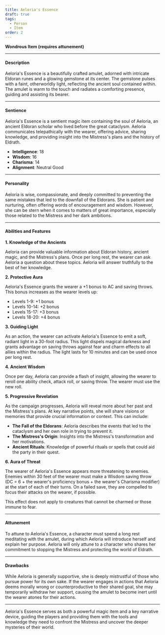 ```yaml
---
title: Aeloria's Essence
draft: true
tags:
  - Person
  - Item
order: 2
---
```

**Wondrous Item (requires attunement)**

---

#### Description

Aeloria's Essence is a beautifully crafted amulet, adorned with intricate Eldoran runes and a glowing gemstone at its center. The gemstone pulses with a faint, otherworldly light, reflecting the ancient soul contained within. The amulet is warm to the touch and radiates a comforting presence, guiding and assisting its bearer.

---

#### Sentience

Aeloria's Essence is a sentient magic item containing the soul of Aeloria, an ancient Eldoran scholar who lived before the great cataclysm. Aeloria communicates telepathically with the wearer, offering advice, sharing knowledge, and providing insight into the Mistress's plans and the history of Eldrath.

- **Intelligence**: 18
- **Wisdom**: 16
- **Charisma**: 14
- **Alignment**: Neutral Good

---

#### Personality

Aeloria is wise, compassionate, and deeply committed to preventing the same mistakes that led to the downfall of the Eldorans. She is patient and nurturing, often offering words of encouragement and wisdom. However, she can be stern when it comes to matters of great importance, especially those related to the Mistress and her dark ambitions.

---

#### Abilities and Features

**1. Knowledge of the Ancients**

Aeloria can provide valuable information about Eldoran history, ancient magic, and the Mistress's plans. Once per long rest, the wearer can ask Aeloria a question about these topics. Aeloria will answer truthfully to the best of her knowledge.

**2. Protective Aura**

Aeloria's Essence grants the wearer a +1 bonus to AC and saving throws. This bonus increases as the wearer levels up:
- Levels 1-9: +1 bonus
- Levels 10-14: +2 bonus
- Levels 15-17: +3 bonus
- Levels 18-20: +4 bonus

**3. Guiding Light**

As an action, the wearer can activate Aeloria's Essence to emit a soft, radiant light in a 30-foot radius. This light dispels magical darkness and grants advantage on saving throws against fear and charm effects to all allies within the radius. The light lasts for 10 minutes and can be used once per long rest.

**4. Ancient Wisdom**

Once per day, Aeloria can provide a flash of insight, allowing the wearer to reroll one ability check, attack roll, or saving throw. The wearer must use the new roll.

**5. Progressive Revelation**

As the campaign progresses, Aeloria will reveal more about her past and the Mistress's plans. At key narrative points, she will share visions or memories that provide crucial information or context. This can include:
- **The Fall of the Eldorans**: Aeloria describes the events that led to the cataclysm and her own role in trying to prevent it.
- **The Mistress's Origin**: Insights into the Mistress's transformation and her motivations.
- **Ancient Rituals**: Knowledge of powerful rituals or spells that could aid the party in their quest.

**6. Aura of Threat**

The wearer of Aeloria's Essence appears more threatening to enemies. Enemies within 30 feet of the wearer must make a Wisdom saving throw (DC = 6 + the wearer's proficiency bonus + the wearer's Charisma modifier) at the start of each of their turns. On a failed save, they are compelled to focus their attacks on the wearer, if possible. 

This effect does not apply to creatures that cannot be charmed or those immune to fear.

---

#### Attunement

To attune to Aeloria's Essence, a character must spend a long rest meditating with the amulet, during which Aeloria will introduce herself and explain her purpose. Aeloria will only attune to a character who shares her commitment to stopping the Mistress and protecting the world of Eldrath.

---

#### Drawbacks

While Aeloria is generally supportive, she is deeply mistrustful of those who pursue power for its own sake. If the wearer engages in actions that Aeloria deems morally wrong or counterproductive to their shared goal, she may temporarily withdraw her support, causing the amulet to become inert until the wearer atones for their actions.

---

Aeloria's Essence serves as both a powerful magic item and a key narrative device, guiding the players and providing them with the tools and knowledge they need to confront the Mistress and uncover the deeper mysteries of their world.